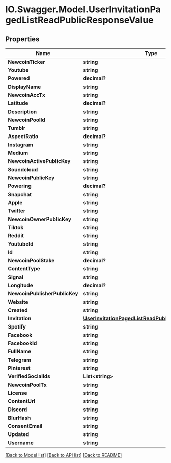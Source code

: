 # IO.Swagger.Model.UserInvitationPagedListReadPublicResponseValue
## Properties

Name | Type | Description | Notes
------------ | ------------- | ------------- | -------------
**NewcoinTicker** | **string** |  | [optional] 
**Youtube** | **string** |  | [optional] 
**Powered** | **decimal?** |  | [optional] 
**DisplayName** | **string** |  | [optional] 
**NewcoinAccTx** | **string** |  | [optional] 
**Latitude** | **decimal?** |  | [optional] 
**Description** | **string** |  | [optional] 
**NewcoinPoolId** | **string** |  | [optional] 
**Tumblr** | **string** |  | [optional] 
**AspectRatio** | **decimal?** |  | [optional] 
**Instagram** | **string** |  | [optional] 
**Medium** | **string** |  | [optional] 
**NewcoinActivePublicKey** | **string** |  | [optional] 
**Soundcloud** | **string** |  | [optional] 
**NewcoinPublicKey** | **string** |  | [optional] 
**Powering** | **decimal?** |  | [optional] 
**Snapchat** | **string** |  | [optional] 
**Apple** | **string** |  | [optional] 
**Twitter** | **string** |  | [optional] 
**NewcoinOwnerPublicKey** | **string** |  | [optional] 
**Tiktok** | **string** |  | [optional] 
**Reddit** | **string** |  | [optional] 
**YoutubeId** | **string** |  | [optional] 
**Id** | **string** |  | [optional] 
**NewcoinPoolStake** | **decimal?** |  | [optional] 
**ContentType** | **string** |  | [optional] 
**Signal** | **string** |  | [optional] 
**Longitude** | **decimal?** |  | [optional] 
**NewcoinPublisherPublicKey** | **string** |  | [optional] 
**Website** | **string** |  | [optional] 
**Created** | **string** |  | [optional] 
**Invitation** | [**UserInvitationPagedListReadPublicResponseInvitation**](UserInvitationPagedListReadPublicResponseInvitation.md) |  | [optional] 
**Spotify** | **string** |  | [optional] 
**Facebook** | **string** |  | [optional] 
**FacebookId** | **string** |  | [optional] 
**FullName** | **string** |  | [optional] 
**Telegram** | **string** |  | [optional] 
**Pinterest** | **string** |  | [optional] 
**VerifiedSocialIds** | **List&lt;string&gt;** |  | [optional] 
**NewcoinPoolTx** | **string** |  | [optional] 
**License** | **string** |  | [optional] 
**ContentUrl** | **string** |  | [optional] 
**Discord** | **string** |  | [optional] 
**BlurHash** | **string** |  | [optional] 
**ConsentEmail** | **string** |  | [optional] 
**Updated** | **string** |  | [optional] 
**Username** | **string** |  | [optional] 

[[Back to Model list]](../README.md#documentation-for-models) [[Back to API list]](../README.md#documentation-for-api-endpoints) [[Back to README]](../README.md)

